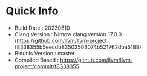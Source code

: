 # Quick Info
* Build Date : 20230610
* Clang Version : Nimow clang version 17.0.0 (https://github.com/llvm/llvm-project f8338355b5eecdb83502503074b521762dba5189)
* Binutils Version : master
* Compiled Based : https://github.com/llvm/llvm-project/commit/f8338355

